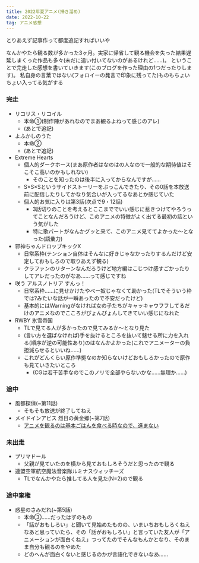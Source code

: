 ```yaml
---
title: 2022年夏アニメ(掃き溜め)
date: 2022-10-22
tag: アニメ感想
---
```


とりあえず記事作って都度追記すればいいや


なんかやたら観る数が多かった3ヶ月。実家に帰省して観る機会を失った結果遅延しまくった作品も多々(未だに追い付いてないのがあるけれど……)。
ということで完走した感想を書いていきます(このブログを作った理由の1つだったりします)。
私自身の言葉ではない(フォロイーの発言で印象に残ってた)ものもちょいちょい入ってる気がする

### 完走
+ リコリス・リコイル
  + 本命①(制作陣があれなのでまあ観るよねって感じのアレ)
  + (あとで追記)
+ よふかしのうた
  + 本命②
  + (あとで追記)
+ Extreme Hearts
  + 個人的ダークホース(まあ原作者はなのはの人なので一般的な期待値はそこそこ高いのかもしれない)
    + そのことを知ったのは後半に入ってからなんですが……
  + S×S×Sというサイドストーリーをぶっこんできたり、その0話を本放送前に配信したりしてかなり気合いが入ってるなあとか感じていた
  + 個人的お気に入りは第3話(次点で9・12話)
    + 3話切りのことを考えるとここまででいい感じに惹きつけてやろうってことなんだろうけど、このアニメの特徴がよく出てる最初の話という気がした
    + 特に歌パートがなんかグッと来て、このアニメ見ててよかった～となった(語彙力)
+ 邪神ちゃんドロップキックX
  + 日常系枠(テンション自体はそんなに好きじゃなかったりするんだけど安定しておもしろので取りあえず観る)
  + クラファンのリターンなんだろうけど地方編はこじつけ感すごかったりしてアレだったのがなあ……って感じですね
+ 咲う アルスノトリア すんっ！
  + 日常系枠……に見せかけたやべー奴じゃなくて助かった(TLでそういう枠では?みたいな話が一瞬あったので不安だったけど)
  + 基本的にはWarningがなければ女の子たちがキャッキャウフフしてるだけのアニメなのでこころがぴょんぴょんしてきていい感じになれた
+ RWBY 氷雪帝国
  + TLで見てる人が多かったので見てみるか～となり見た
  + (言い方を選ばなければ)手を抜けるところを抜いて魅せる所に力を入れる(順序が逆の可能性あり)のはなんかよかった(これでアニメーターの負担減らせるといいね……)
  + これがどんくらい原作準拠なのか知らないけどおもしろかったので原作も見ていきたいところ
    + (CGは若干苦手なのでこのノリで全部やらないかな……無理か……)

### 途中
+ 風都探偵(~第11話)
  + そもそも放送が終了してねえ
+ メイドインアビス 烈日の黄金郷(~第7話)
  + [アニメを観るのは基本ごはんを食べる時なので、進まない](/2022/10/21.html)

### 未出走
+ プリマドール
  + 父親が見ていたのを横から見ておもしろそうだと思ったので観る
+ 連盟空軍航空魔法音楽隊ルミナスウィッチーズ
  + TLでなんかやたら推してる人を見た(N=2)ので観る

### 途中棄権
+ 惑星のさみだれ(~第5話)
  + 本命③……だったはずのもの
  + 「話がおもしろい」と聞いて見始めたものの、いまいちおもしろくねえなあと思っていたら、その「話がおもしろい」と言っていた友人が「アニメーションが面白くねえ」つってたのでそんなもんかとなり、そのまま自分も観るのをやめた
  + どのへんが面白くないと感じるのかが言語化できないなあ……
